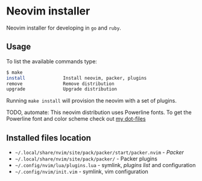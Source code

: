# Neovim installer

Neovim installer for developing in `go` and `ruby`.

## Usage

To list the available commands type:

```bash
$ make
install              Install neovim, packer, plugins
remove               Remove distribution
upgrade              Upgrade distribution
```

Running `make install` will provision the neovim with a set of plugins.

TODO, automate: This neovim distribution uses Powerline fonts. To get the Powerline font and color scheme check out [my dot-files](https://github.com/rustamagasanov/dot-files)

## Installed files location

- `~/.local/share/nvim/site/pack/packer/start/packer.nvim` - *Packer*
- `~/.local/share/nvim/site/pack/packer/` - Packer plugins
- `~/.config/nvim/lua/plugins.lua` - symlink, *plugins list* and configuration
- `~/.config/nvim/init.vim` - symlink, vim configuration

